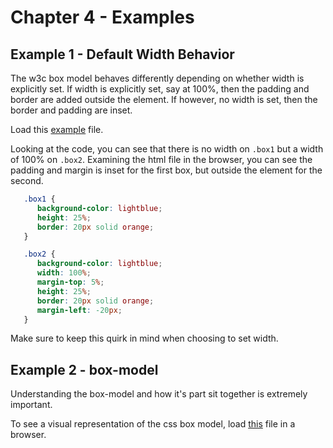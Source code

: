 # Chapter 4 - Examples

## Example 1 - Default Width Behavior

The w3c box model behaves differently depending on whether width is explicitly set.
If width is explicitly set, say at 100%, then the padding and border are added outside
the element. If however, no width is set, then the border and padding are inset.

Load this <a href="./examples/ex01-default-behavior.html">example</a> file.

Looking at the code, you can see that there is no width on `.box1` but a width
of 100% on `.box2`.  Examining the html file in the browser, you can see the
padding and margin is inset for the first box, but outside the element for the second.

```css
   .box1 {
      background-color: lightblue;
      height: 25%;
      border: 20px solid orange;
   }

   .box2 {
      background-color: lightblue;
      width: 100%;
      margin-top: 5%;
      height: 25%;
      border: 20px solid orange;
      margin-left: -20px;
   }
```

Make sure to keep this quirk in mind when choosing to set width.

## Example 2 - box-model

Understanding the box-model and how it's part sit together is extremely important.

To see a visual representation of the css box model, load
<a href="./examples/ex02-box-model.html">this</a> file in a browser.
